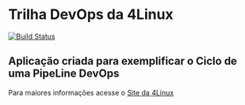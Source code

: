 # Trilha DevOps da 4Linux

<!-- Altere a Flag abaixo com sua URL do Travis -->
[![Build Status](https://travis-ci.com/DanCunha/DevOpsLab-HelloWorld.svg?branch=master)](https://travis-ci.com/DanCunha/DevOpsLab-HelloWorld)

## Aplicação criada para exemplificar o Ciclo de uma PipeLine DevOps


Para maiores informações acesse o [Site da 4Linux](https://www.4linux.com.br/cursos/devops)
